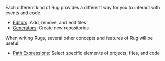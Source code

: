 Each different kind of Rug provides a different way for you to
interact with events and code.

<!-- -   [Handlers](handlers.md): Respond to events -->
<!-- -   [Commands](commands.md): Take action -->
-   [Editors](editors.md): Add, remove, and edit files
-   [Generators](generators.md): Create new repositories
<!-- -   [Reviewers](reviewers.md): Examine a repository for conformance to standards -->

When writing Rugs, several other concepts and features of Rug will be
useful.

-   [Path Expressions](path-expressions.md): Select specific elements of projects, files, and code
<!-- -   [Microgrammars](microgrammars.md): Specify and work with a custom microgrammar to work effectively with files -->
<!-- -   [Templates](templates.md): Generating content using templating frameworks -->
<!-- -   [Tests](tests.md): BDD test framework for Rugs -->
<!-- -   [Archives](archives.md): Packaging of Rugs -->
